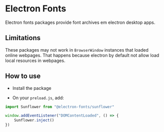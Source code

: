 # Electron Fonts

Electron fonts packages provide font archives em electron desktop apps.

## Limitations

These packages may not work in `BrowserWindow` instances that loaded online webpages. That happens because electron by default not allow load local resources in webpages.

## How to use

* Install the package

* On your `preload.js`, add:

```ts
import Sunflower from "@electron-fonts/sunflower"

window.addEventListener("DOMContentLoaded", () => {
    Sunflower.inject()
})
```